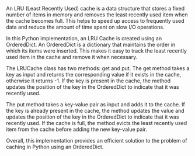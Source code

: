 An LRU (Least Recently Used) cache is a data structure that stores a fixed number of items in memory and removes the least recently used item when the cache becomes full. This helps to speed up access to frequently used data and reduce the amount of time spent on slow I/O operations.

In this Python implementation, an LRU Cache is created using an OrderedDict. An OrderedDict is a dictionary that maintains the order in which its items were inserted. This makes it easy to track the least recently used item in the cache and remove it when necessary.

The LRUCache class has two methods: get and put. The get method takes a key as input and returns the corresponding value if it exists in the cache, otherwise it returns -1. If the key is present in the cache, the method updates the position of the key in the OrderedDict to indicate that it was recently used.

The put method takes a key-value pair as input and adds it to the cache. If the key is already present in the cache, the method updates the value and updates the position of the key in the OrderedDict to indicate that it was recently used. If the cache is full, the method evicts the least recently used item from the cache before adding the new key-value pair.

Overall, this implementation provides an efficient solution to the problem of caching in Python using an OrderedDict.
